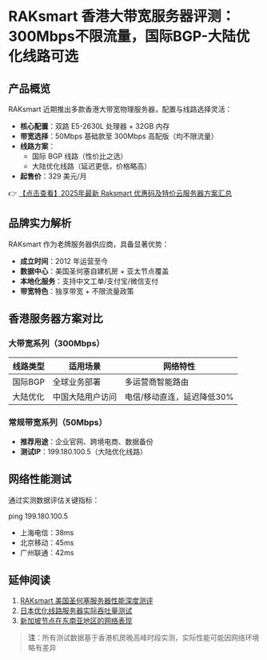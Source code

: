 # RAKsmart 香港大带宽服务器评测：300Mbps不限流量，国际BGP-大陆优化线路可选

## 产品概览
RAKsmart 近期推出多款香港大带宽物理服务器，配置与线路选择灵活：

- **核心配置**：双路 E5-2630L 处理器 + 32GB 内存
- **带宽选择**：50Mbps 基础款至 300Mbps 高配版（均不限流量）
- **线路方案**：
  - 国际 BGP 线路（性价比之选）
  - 大陆优化线路（延迟更低，价格略高）
- **起售价**：329 美元/月

👉 [【点击查看】2025年最新 Raksmart 优惠码及特价云服务器方案汇总](https://bit.ly/raksmart)

## 品牌实力解析
RAKsmart 作为老牌服务器供应商，具备显著优势：
- **成立时间**：2012 年运营至今
- **数据中心**：美国圣何塞自建机房 + 亚太节点覆盖
- **本地化服务**：支持中文工单/支付宝/微信支付
- **带宽特色**：独享带宽 + 不限流量政策

## 香港服务器方案对比
### 大带宽系列（300Mbps）
| 线路类型   | 适用场景           | 网络特性                     |
|------------|--------------------|------------------------------|
| 国际BGP    | 全球业务部署       | 多运营商智能路由             |
| 大陆优化   | 中国大陆用户访问   | 电信/移动直连，延迟降低30%   |

### 常规带宽系列（50Mbps）
- **推荐用途**：企业官网、跨境电商、数据备份
- **测试IP**：199.180.100.5（大陆优化线路）

## 网络性能测试
通过实测数据评估关键指标：

ping 199.180.100.5
  - 上海电信：38ms
  - 北京移动：45ms
  - 广州联通：42ms

## 延伸阅读
1. [RAKsmart 美国圣何塞服务器性能深度测评]()
2. [日本优化线路服务器实际吞吐量测试]()
3. [新加坡节点在东南亚地区的网络表现]()

> **注**：所有测试数据基于香港机房晚高峰时段实测，实际性能可能因网络环境略有差异